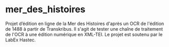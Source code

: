 # mer_des_histoires
Projet d’édition en ligne de la Mer des Histoires
d'après un OCR de l'édition de 1488 à partir de Transkribus.
Il s'agit de tester une chaîne de traitement de l'OCR à une édition numérique en XML-TEI.
Le projet est soutenu par le LabEx Hastec.
